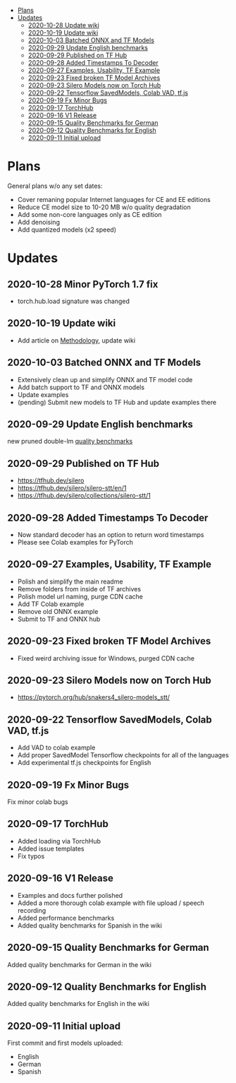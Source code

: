 - [Plans](#plans)
- [Updates](#updates)
  - [2020-10-28 Update wiki](#2020-10-19-update-wiki)
  - [2020-10-19 Update wiki](#2020-10-19-update-wiki)
  - [2020-10-03 Batched ONNX and TF Models](#2020-10-03-batched-onnx-and-tf-models)
  - [2020-09-29 Update English benchmarks](#2020-09-29-update-english-benchmarks)
  - [2020-09-29 Published on TF Hub](#2020-09-29-published-on-tf-hub)
  - [2020-09-28 Added Timestamps To Decoder](#2020-09-28-added-timestamps-to-decoder)
  - [2020-09-27 Examples, Usability, TF Example](#2020-09-27-examples-usability-tf-example)
  - [2020-09-23 Fixed broken TF Model Archives](#2020-09-23-fixed-broken-tf-model-archives)
  - [2020-09-23 Silero Models now on Torch Hub](#2020-09-23-silero-models-now-on-torch-hub)
  - [2020-09-22 Tensorflow SavedModels, Colab VAD, tf.js](#2020-09-22-tensorflow-savedmodels-colab-vad-tfjs)
  - [2020-09-19 Fx Minor Bugs](#2020-09-19-fx-minor-bugs)
  - [2020-09-17 TorchHub](#2020-09-17-torchhub)
  - [2020-09-16 V1 Release](#2020-09-16-v1-release)
  - [2020-09-15 Quality Benchmarks for German](#2020-09-15-quality-benchmarks-for-german)
  - [2020-09-12 Quality Benchmarks for English](#2020-09-12-quality-benchmarks-for-english)
  - [2020-09-11 Initial upload](#2020-09-11-initial-upload)

# Plans

General plans w/o any set dates:

- Cover remaning popular Internet languages for CE and EE editions
- Reduce CE model size to 10-20 MB w/o quality degradation
- Add some non-core languages only as CE edition
- Add denoising
- Add quantized models (x2 speed)

# Updates

## 2020-10-28 Minor PyTorch 1.7 fix
- torch.hub.load signature was changed

## 2020-10-19 Update wiki
- Add article on [Methodology](https://github.com/snakers4/silero-models/wiki/Methodology), update wiki

## 2020-10-03 Batched ONNX and TF Models

- Extensively clean up and simplify ONNX and TF model code
- Add batch support to TF and ONNX models
- Update examples
- (pending) Submit new models to TF Hub and update examples there

## 2020-09-29 Update English benchmarks

new pruned double-lm [quality benchmarks](https://github.com/snakers4/silero-models/wiki/Quality-Benchmarks#en-v1)

## 2020-09-29 Published on TF Hub 

- https://tfhub.dev/silero
- https://tfhub.dev/silero/silero-stt/en/1
- https://tfhub.dev/silero/collections/silero-stt/1

## 2020-09-28 Added Timestamps To Decoder

- Now standard decoder has an option to return word timestamps
- Please see Colab examples for PyTorch

## 2020-09-27 Examples, Usability, TF Example 

- Polish and simplify the main readme
- Remove folders from inside of TF archives
- Polish model url naming, purge CDN cache
- Add TF Colab example
- Remove old ONNX example
- Submit to TF and ONNX hub

## 2020-09-23 Fixed broken TF Model Archives 

- Fixed weird archiving issue for Windows, purged CDN cache

## 2020-09-23 Silero Models now on Torch Hub

- https://pytorch.org/hub/snakers4_silero-models_stt/

## 2020-09-22 Tensorflow SavedModels, Colab VAD, tf.js

- Add VAD to colab example
- Add proper SavedModel Tensorflow checkpoints for all of the languages
- Add experimental tf.js checkpoints for English 

## 2020-09-19 Fx Minor Bugs

Fix minor colab bugs

## 2020-09-17 TorchHub

- Added loading via TorchHub
- Added issue templates
- Fix typos

## 2020-09-16 V1 Release

- Examples and docs further polished
- Added a more thorough colab example with file upload / speech recording
- Added performance benchmarks
- Added quality benchmarks for Spanish in the wiki

## 2020-09-15 Quality Benchmarks for German

Added quality benchmarks for German in the wiki

## 2020-09-12 Quality Benchmarks for English

Added quality benchmarks for English in the wiki

## 2020-09-11 Initial upload

First commit and first models uploaded:

- English
- German
- Spanish
